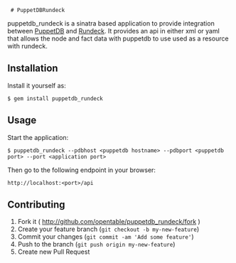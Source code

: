      # PuppetDBRundeck

puppetdb_rundeck is a sinatra based application to provide integration between [PuppetDB](https://docs.puppetlabs.com/puppetdb/latest/) and [Rundeck](http://rundeck.org/).
It provides an api in either xml or yaml that allows the node and fact data with puppetdb to use used as a resource
with rundeck.

## Installation

Install it yourself as:

    $ gem install puppetdb_rundeck

## Usage

Start the application:

    $ puppetdb_rundeck --pdbhost <puppetdb hostname> --pdbport <puppetdb port> --port <application port>

Then go to the following endpoint in your browser:

    http://localhost:<port>/api

## Contributing

1. Fork it ( http://github.com/opentable/puppetdb_rundeck/fork )
2. Create your feature branch (`git checkout -b my-new-feature`)
3. Commit your changes (`git commit -am 'Add some feature'`)
4. Push to the branch (`git push origin my-new-feature`)
5. Create new Pull Request
